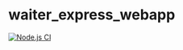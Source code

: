# waiter_express_webapp
[![Node.js CI](https://github.com/Kat-mmm/waiter_express_webapp/actions/workflows/nodejs.yml/badge.svg)](https://github.com/Kat-mmm/waiter_express_webapp/actions/workflows/nodejs.yml)
